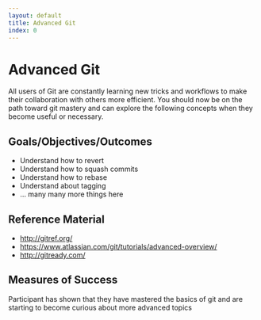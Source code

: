 ```yaml
---
layout: default
title: Advanced Git 
index: 0
---
```


Advanced Git
============

All users of Git are constantly learning new tricks and workflows to make their collaboration with others more efficient. You should now be on the path toward git mastery and can explore the following concepts when they become useful or necessary.

Goals/Objectives/Outcomes
-------------------------

* Understand how to revert
* Understand how to squash commits
* Understand how to rebase
* Understand about tagging
* … many many more things here

Reference Material
------------------

* http://gitref.org/
* https://www.atlassian.com/git/tutorials/advanced-overview/
* http://gitready.com/

Measures of Success
-------------------

Participant has shown that they have mastered the basics of git and are starting to become curious about more advanced topics

